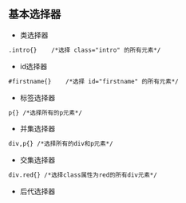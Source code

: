 

## 基本选择器

- 类选择器

```html
.intro{}	/*选择 class="intro" 的所有元素*/
```

- id选择器

```html
#firstname{}	/*选择 id="firstname" 的所有元素*/
```

- 标签选择器

```html
p{} /*选择所有的p元素*/
```

- 并集选择器

```html
div,p{} /*选择所有的div和p元素*/
```

- 交集选择器

```html
div.red{} /*选择class属性为red的所有div元素*/
```

- 后代选择器

```html

```

